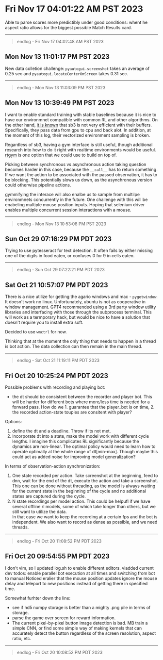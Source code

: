 # Fri Nov 17 04:01:22 AM PST 2023

Able to parse scores more predictibly under good conditions: whent he aspect ratio allows for the biggest possible Match Results card.

---
> endlog - Fri Nov 17 04:02:48 AM PST 2023

## Mon Nov 13 11:01:17 PM PST 2023

New data colletion challenge: `pyautogui.screenshot` takes an average of 0.25 sec and `pyautogui.locateCenterOnScreen` takes 0.31 sec.

---
> endlog - Mon Nov 13 11:03:09 PM PST 2023

## Mon Nov 13 10:39:49 PM PST 2023

I want to enable standard training with stable baselines because it is nice to have our environmnet compatible with common RL and other algorithms. On the other hand, [it is known](https://benjaminwarner.dev/2022/08/31/training-atari-agents-faster) that sb3 is not very efficient with their buffers. Specifically, they pass data from gpu to cpu and back alot. In addition, at the moment of this log, their vectorized environment sampling is broken.

Regardless of sb3, having a gym interface is still useful, though additional research into how to do it right with realtime environments would be useful. [rtgym](https://pypi.org/project/rtgym/) is one option that we could use to build on top of.

Picking between synchronous vs asynchronous action taking question becomes harder in this case, because the `__call__` has to return something. If we want the action to be associated with the passed observation, it has to be blocking. This potentially slows us down, as the asynchronous version could otherwise pipeline actions.

gymmifying the interace will also enalbe us to sample from multilpe environmnets concurrently in the future. One challenge with this will be enabeling multiple mouse position inputs. Hoping that selenium driver enables multiple concurrent session interactions with a mouse.

---
> endlog - Mon Nov 13 10:53:08 PM PST 2023

## Sun Oct 29 07:16:29 PM PDT 2023

Trying to use pytesseract for text detection. It often fails by either missing one of the digits in food eaten, or confuses 0 for 9 in cells eaten.

---
> endlog - Sun Oct 29 07:22:21 PM PDT 2023

## Sat Oct 21 10:57:07 PM PDT 2023

There is a nice utilize for getting the agario windows and mac - `pygetwindow`.
It doesn't work no linux. Unfortunately, ubuntu is not as cooperative in window management.
GPT4 recommended using a 3rd party window utility libraries and interfacing with those through
the subprocess terminal. This will work as a termporary hack, but would be nice to have a solution that doesn't require you to install extra soft.

Decided to use `wmctrl` for now.

Thinking that at the moment the only thing that needs to happen in a thread is bot action. The data collection can then remain in the main thread. 

---
> endlog - Sat Oct 21 11:19:11 PM PDT 2023

## Fri Oct 20 10:25:24 PM PDT 2023

Possible problems with recording and playing bot:
 * the dt should be consistent between the recorder and player bot. This will be harder for different bots where more/less time is needed for a forward pass. How do we 1. guarantee that the player_bot is on time, 2. the recorded action-state touples are consitent with player?
 
Options:
1. define the dt and a deadline. Throw if its not met.
2. Incorporate dt into a state, make the model work with different cycle lengths. I imagine this complicates RL significantly because the dynamics are non-linear. The optimal policy would need to learn how to operate optimally at the whole range of dt[min-max]. Though maybe this could act as added noise for improving model generalization?

In terms of observation-action synchronization:
1. One state recorded per action. Take screenshot at the beginning, feed to dnn, wait for the end of the dt, execute the action and take a screenshot.    
This one can be done without threading, as the model is always waiting for the current state in the beginning of the cycle and no additional states are captured during the cycle.
2. N state recordings per model action. This could be helpufl if we have several offline rl models, some of which take longer than others, but we still want to utilize the data.    
In that case we want to keep the recording at a certain fps and the bot is independent. We also want to record as dense as possible, and we need threads.

---
> endlog - Fri Oct 20 11:08:52 PM PDT 2023

## Fri Oct 20 09:54:55 PM PDT 2023

I don't vim, so I updated log.sh to enable different editors. 
vladded current dev todos: enable parallel bot execution at all times and switching from bot to manual
Noticed eralier that the mouse position updates ignore the mouse delay and teleport to new positions instead of getting there in specified time.

Somewhat furhter down the line: 
 * see if hd5 numpy storage is better than a mighty .png pile in terms of storage.
 * parse the game over screen for reward information.
 * The current pixel-by-pixel button image detection is bad. MB train a simple CNN, or find some simple way of making kernels that can accurately detect the button 
regardless of the screen resolution, aspect ratio, etc.
---
> endlog - Fri Oct 20 10:08:52 PM PDT 2023

#